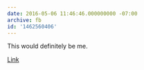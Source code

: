 ```yaml
---
date: 2016-05-06 11:46:46.000000000 -07:00
archive: fb
id: '1462560406'
---
```


This would definitely be me.

[Link](https://xkcd.com/1675/)
